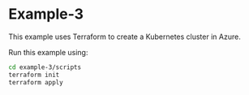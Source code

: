 # Example-3

This example uses Terraform to create a Kubernetes cluster in Azure.

Run this example using:

```bash
cd example-3/scripts
terraform init
terraform apply
```